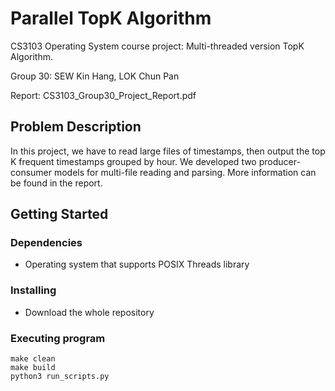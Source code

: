 # Parallel TopK Algorithm

CS3103 Operating System course project: Multi-threaded version TopK Algorithm.

Group 30: SEW Kin Hang, LOK Chun Pan

Report: CS3103_Group30_Project_Report.pdf

## Problem Description

In this project, we have to read large files of timestamps, then output the top K frequent timestamps grouped by hour. We developed two producer-consumer models for multi-file reading and parsing. More information can be found in the report.

## Getting Started

### Dependencies

* Operating system that supports POSIX Threads library

### Installing

* Download the whole repository

### Executing program

```
make clean
make build
python3 run_scripts.py
```